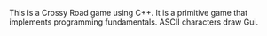 This is a Crossy Road game using C++. 
It is a primitive game that implements programming fundamentals. 
ASCII characters draw Gui.
